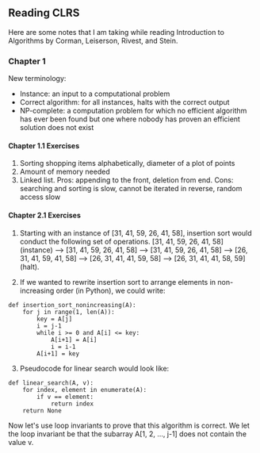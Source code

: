 ## Reading CLRS

Here are some notes that I am taking while reading Introduction to Algorithms by Corman, Leiserson, Rivest, and Stein. 

### Chapter 1

New terminology:
- Instance: an input to a computational problem
- Correct algorithm: for all instances, halts with the correct output
- NP-complete: a computation problem for which no efficient algorithm has ever been found but one where nobody has proven an efficient solution does not exist

#### Chapter 1.1 Exercises
1. Sorting shopping items alphabetically, diameter of a plot of points
2. Amount of memory needed
3. Linked list. Pros: appending to the front, deletion from end. Cons: searching and sorting is slow, cannot be iterated in reverse, random access slow

#### Chapter 2.1 Exercises
1. Starting with an instance of [31, 41, 59, 26, 41, 58], insertion sort would conduct the following set of operations. [31, 41, 59, 26, 41, 58] (instance) --> [31, 41, 59, 26, 41, 58] --> [31, 41, 59, 26, 41, 58] --> [26, 31, 41, 59, 41, 58] --> [26, 31, 41, 41, 59, 58] --> [26, 31, 41, 41, 58, 59] (halt).

2. If we wanted to rewrite insertion sort to arrange elements in non-increasing order (in Python), we could write:
```
def insertion_sort_nonincreasing(A):
    for j in range(1, len(A)):
        key = A[j]
        i = j-1
        while i >= 0 and A[i] <= key:
            A[i+1] = A[i]
            i = i-1
        A[i+1] = key
```

3. Pseudocode for linear search would look like: 
```
def linear_search(A, v):
    for index, element in enumerate(A):
        if v == element:
            return index
    return None
```

Now let's use loop invariants to prove that this algorithm is correct. We let the loop invariant be that the subarray A[1, 2, ..., j-1] does not contain the value v. 